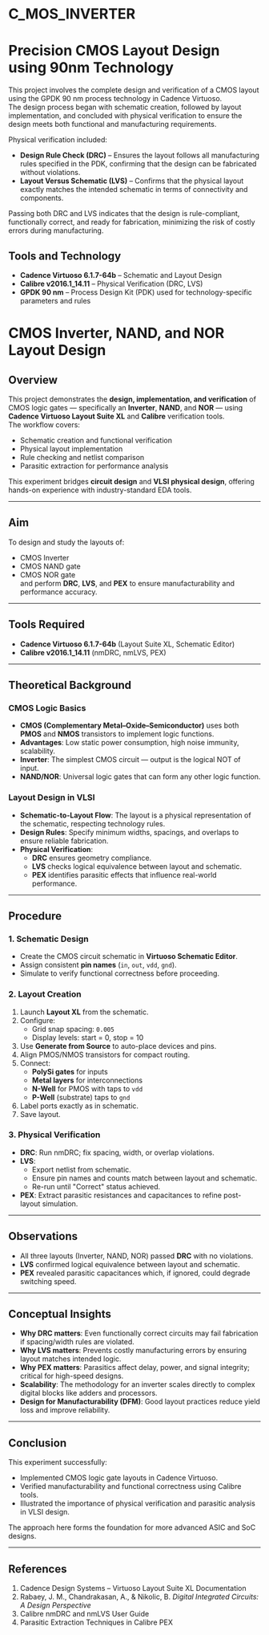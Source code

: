# C_MOS_INVERTER
# Precision CMOS Layout Design using 90nm Technology

This project involves the complete design and verification of a CMOS layout using the GPDK 90 nm process technology in Cadence Virtuoso.  
The design process began with schematic creation, followed by layout implementation, and concluded with physical verification to ensure the design meets both functional and manufacturing requirements.  

Physical verification included:  
- **Design Rule Check (DRC)** – Ensures the layout follows all manufacturing rules specified in the PDK, confirming that the design can be fabricated without violations.  
- **Layout Versus Schematic (LVS)** – Confirms that the physical layout exactly matches the intended schematic in terms of connectivity and components.  

Passing both DRC and LVS indicates that the design is rule-compliant, functionally correct, and ready for fabrication, minimizing the risk of costly errors during manufacturing.

## Tools and Technology

- **Cadence Virtuoso 6.1.7-64b** – Schematic and Layout Design  
- **Calibre v2016.1_14.11** – Physical Verification (DRC, LVS)  
- **GPDK 90 nm** – Process Design Kit (PDK) used for technology-specific parameters and rules  

# CMOS Inverter, NAND, and NOR Layout Design

## Overview
This project demonstrates the **design, implementation, and verification** of CMOS logic gates — specifically an **Inverter**, **NAND**, and **NOR** — using **Cadence Virtuoso Layout Suite XL** and **Calibre** verification tools.  
The workflow covers:
- Schematic creation and functional verification
- Physical layout implementation
- Rule checking and netlist comparison
- Parasitic extraction for performance analysis

This experiment bridges **circuit design** and **VLSI physical design**, offering hands-on experience with industry-standard EDA tools.

---

## Aim
To design and study the layouts of:
- CMOS Inverter
- CMOS NAND gate
- CMOS NOR gate  
and perform **DRC**, **LVS**, and **PEX** to ensure manufacturability and performance accuracy.

---

## Tools Required
- **Cadence Virtuoso 6.1.7-64b** (Layout Suite XL, Schematic Editor)
- **Calibre v2016.1_14.11** (nmDRC, nmLVS, PEX)

---

## Theoretical Background

### CMOS Logic Basics
- **CMOS (Complementary Metal–Oxide–Semiconductor)** uses both **PMOS** and **NMOS** transistors to implement logic functions.
- **Advantages**: Low static power consumption, high noise immunity, scalability.
- **Inverter**: The simplest CMOS circuit — output is the logical NOT of input.
- **NAND/NOR**: Universal logic gates that can form any other logic function.

### Layout Design in VLSI
- **Schematic-to-Layout Flow**: The layout is a physical representation of the schematic, respecting technology rules.
- **Design Rules**: Specify minimum widths, spacings, and overlaps to ensure reliable fabrication.
- **Physical Verification**:  
  - **DRC** ensures geometry compliance.  
  - **LVS** checks logical equivalence between layout and schematic.  
  - **PEX** identifies parasitic effects that influence real-world performance.

---

## Procedure

### 1. Schematic Design
- Create the CMOS circuit schematic in **Virtuoso Schematic Editor**.
- Assign consistent **pin names** (`in`, `out`, `vdd`, `gnd`).
- Simulate to verify functional correctness before proceeding.

### 2. Layout Creation
1. Launch **Layout XL** from the schematic.
2. Configure:
   - Grid snap spacing: `0.005`
   - Display levels: start = 0, stop = 10
3. Use **Generate from Source** to auto-place devices and pins.
4. Align PMOS/NMOS transistors for compact routing.
5. Connect:
   - **PolySi gates** for inputs
   - **Metal layers** for interconnections
   - **N-Well** for PMOS with taps to `vdd`
   - **P-Well** (substrate) taps to `gnd`
6. Label ports exactly as in schematic.
7. Save layout.

### 3. Physical Verification
- **DRC**: Run nmDRC; fix spacing, width, or overlap violations.
- **LVS**:  
  - Export netlist from schematic.  
  - Ensure pin names and counts match between layout and schematic.  
  - Re-run until "Correct" status achieved.
- **PEX**: Extract parasitic resistances and capacitances to refine post-layout simulation.

---

## Observations
- All three layouts (Inverter, NAND, NOR) passed **DRC** with no violations.
- **LVS** confirmed logical equivalence between layout and schematic.
- **PEX** revealed parasitic capacitances which, if ignored, could degrade switching speed.

---

## Conceptual Insights
- **Why DRC matters**: Even functionally correct circuits may fail fabrication if spacing/width rules are violated.
- **Why LVS matters**: Prevents costly manufacturing errors by ensuring layout matches intended logic.
- **Why PEX matters**: Parasitics affect delay, power, and signal integrity; critical for high-speed designs.
- **Scalability**: The methodology for an inverter scales directly to complex digital blocks like adders and processors.
- **Design for Manufacturability (DFM)**: Good layout practices reduce yield loss and improve reliability.

---

## Conclusion
This experiment successfully:
- Implemented CMOS logic gate layouts in Cadence Virtuoso.
- Verified manufacturability and functional correctness using Calibre tools.
- Illustrated the importance of physical verification and parasitic analysis in VLSI design.

The approach here forms the foundation for more advanced ASIC and SoC designs.

---

## References
1. Cadence Design Systems – Virtuoso Layout Suite XL Documentation  
2. Rabaey, J. M., Chandrakasan, A., & Nikolic, B. *Digital Integrated Circuits: A Design Perspective*  
3. Calibre nmDRC and nmLVS User Guide  
4. Parasitic Extraction Techniques in Calibre PEX
